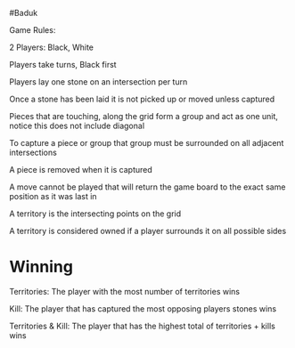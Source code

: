 #Baduk

Game Rules:

2 Players: Black, White

Players take turns, Black first

Players lay one stone on an intersection per turn

Once a stone has been laid it is not picked up or moved unless captured

Pieces that are touching, along the grid form a group and act as one unit, notice this does not include diagonal

To capture a piece or group that group must be surrounded on all adjacent intersections

A piece is removed when it is captured

A move cannot be played that will return the game board to the exact same position as it was last in

A territory is the intersecting points on the grid

A territory is considered owned if a player surrounds it on all possible sides

# Winning
Territories: The player with the most number of territories wins

Kill: The player that has captured the most opposing players stones wins

Territories & Kill: The player that has the highest total of territories + kills wins
